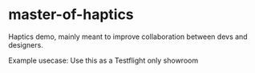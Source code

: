 # master-of-haptics
Haptics demo, mainly meant to improve collaboration between devs and designers. 

Example usecase: Use this as a Testflight only showroom
